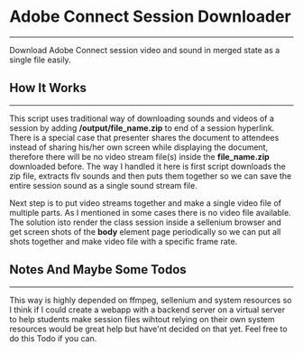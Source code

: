 # Adobe Connect Session Downloader
------------------------------------
Download Adobe Connect session video and sound in merged state as a single file easily.

## How It Works
-----------------

This script uses traditional way of downloading sounds and videos of a session by adding **/output/file_name.zip** to end of a session hyperlink. There is a special case that presenter shares the document to attendees instead of sharing his/her own screen while displaying the document, therefore there will be no video stream file(s) inside the **file_name.zip** downloaded before. The way I handled it here is first script downloads the zip file, extracts flv sounds and then puts them together so we can save the entire session sound as a single sound stream file.

Next step is to put video streams together and make a single video file of multiple parts. As I mentioned in some cases there is no video file available. The solution isto render the class session inside a sellenium browser and get screen shots of the **body** element page periodically so we can put all shots together and make video file with a specific frame rate.

## Notes And Maybe Some Todos
----------------------------

This way is highly depended on ffmpeg, sellenium and system resources so I think if I could create a webapp with a backend server on a virtual server to help students make session files wihtout relying on their own system resources would be great help but have'nt decided on that yet. Feel free to do this Todo if you can.